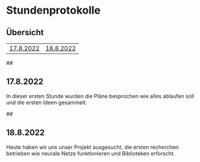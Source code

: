 # Stundenprotokolle

## Übersicht
<table align="center">
  <tr>
    <td><a href="#1"> 17.8.2022 </a></td>
    <td><a href="#2"> 18.8.2022 </a></td>
  </tr>
</table>

<p>
  ## <h2 id="1">17.8.2022</h2>
  In dieser ersten Stunde wurden die Pläne besprochen wie alles ablaufen soll und die ersten Ideen gesammelt.
</p>

<p>
  ## <h2 id="2">18.8.2022</h2>
  Heute haben wir uns unser Projekt ausgesucht, die ersten recherchen betrieben wie neurale Netze funktionieren und Biblioteken erforscht.
</p>
